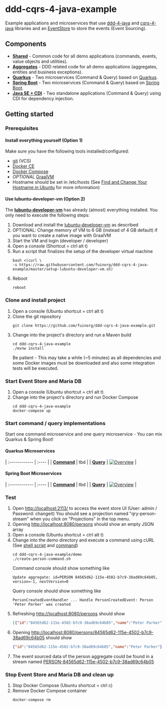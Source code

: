 # ddd-cqrs-4-java-example
Example applications and microservices that use [ddd-4-java](https://github.com/fuinorg/ddd-4-java) and [cqrs-4-java](https://github.com/fuinorg/cqrs-4-java) libraries and an [EventStore](https://eventstore.org/) to store the events (Event Sourcing).

## Components
- **[Shared](shared)** - Common code for all demo applications (commands, events, value objects and utilities).
- **[Aggregates](aggregates)** - DDD related code for all demo applications (aggregates, entities and business exceptions).
- **[Quarkus](quarkus)** - Two microservices (Command & Query) based on [Quarkus](https://quarkus.io/).
- **[Spring Boot](spring-boot)** - Two microservices (Command & Query) based on [Spring Boot](https://spring.io/projects/spring-boot/).
- **[Java SE + CDI](java-se-cdi)** - Two standalone applications (Command & Query) using CDI for dependency injection.

## Getting started

### Prerequisites
#### Install everything yourself (Option 1) 
Make sure you have the following tools installed/configured:
* [git](https://git-scm.com/) (VCS)
* [Docker CE](https://docs.docker.com/engine/installation/linux/docker-ce/ubuntu/)
* [Docker Compose](https://docs.docker.com/compose/)
* *OPTIONAL* [GraalVM](https://www.graalvm.org/)
* Hostname should be set in /etc/hosts (See [Find and Change Your Hostname in Ubuntu](https://helpdeskgeek.com/linux-tips/find-and-change-your-hostname-in-ubuntu/) for more information)

#### Use lubuntu-developer-vm (Option 2)
The **[lubuntu-developer-vm](https://github.com/fuinorg/lubuntu-developer-vm)** has already (almost) everything installed. You only need to  execute the following steps:
1. Download and install the [lubuntu-developer-vm](https://github.com/fuinorg/lubuntu-developer-vm) as described
2. OPTIONAL: Change memory of VM to 6 GB (instead of 4 GB default) if you want to create a native image with GraalVM 
3. Start the VM and login (developer / developer)
4. Open a console (Shortcut = ctrl alt t)
5. Run a script that finalizes the setup of the developer virtual machine
   ```
   bash <(curl \
   -s https://raw.githubusercontent.com/fuinorg/ddd-cqrs-4-java-example/master/setup-lubuntu-developer-vm.sh)   
   ```
6. Reboot
   ```
   reboot
   ```

### Clone and install project 
1. Open a console (Ubuntu shortcut = ctrl alt t)
2. Clone the git repository
   ```
   git clone https://github.com/fuinorg/ddd-cqrs-4-java-example.git
   ```
3. Change into the project's directory and run a Maven build
   ```
   cd ddd-cqrs-4-java-example
   ./mvnw install
   ```
   Be patient - This may take a while (~5 minutes) as all dependencies and some Docker images must be downloaded and also some integration tests will be executed.
   
### Start Event Store and Maria DB
1. Open a console (Ubuntu shortcut = ctrl alt t)
2. Change into the project's directory and run Docker Compose
   ```
   cd ddd-cqrs-4-java-example
   docker-compose up
   ```

### Start command / query implementations
Start one command microservice and one query microservice - You can mix Quarkus & Spring Boot!  

#### Quarkus Microservices

| :------------ | :---- |
| **[Command](quarkus/command)** | tbd |
| **[Query](quarkus/query)** | [![Overview](https://raw.github.com/fuinorg/ddd-cqrs-4-java-example/master/quarkus/query/doc/cdi-view-small.png)](quarkus/query) |
  
#### Spring Boot Microservices

| :------------ | :---- |
| **[Command](spring-boot/command)** | tbd  |
| **[Query](spring-boot/query)** | [![Overview](https://raw.github.com/fuinorg/ddd-cqrs-4-java-example/master/spring-boot/query/doc/spring-view-small.png)](spring-boot/query)  |


### Test
1. Open [http://localhost:2113/](http://localhost:2113/) to access the event store UI (User: admin / Password: changeit)
   You should see a projection named "qry-person-stream" when you click on "Projections" in the top menu.
2. Opening [http://localhost:8080/persons](http://localhost:8080/persons) should show an empty JSON array
3. Open a console (Ubuntu shortcut = ctrl alt t)
4. Change into the demo directory and execute a command using cURL (See [shell script](demo/create-person-command.sh) and [command](demo/create-person-command.json)) 
   ```
   cd ddd-cqrs-4-java-example/demo
   ./create-person-command.sh
   ```   
   Command console should show something like
   ```
   Update aggregate: id=PERSON 84565d62-115e-4502-b7c9-38ad69c64b05, version=-1, nextVersion=0
   ```   
   Query console should show something like
   ```
   PersonCreatedEventHandler ... Handle PersonCreatedEvent: Person 'Peter Parker' was created
   ```    
4. Refreshing [http://localhost:8080/persons](http://localhost:8080/persons) should show
    ```json
    [{"id":"84565d62-115e-4502-b7c9-38ad69c64b05","name":"Peter Parker"}]
    ```
5. Opening [http://localhost:8080/persons/84565d62-115e-4502-b7c9-38ad69c64b05](http://localhost:8080/persons/84565d62-115e-4502-b7c9-38ad69c64b05) should show
    ```json
    {"id":"84565d62-115e-4502-b7c9-38ad69c64b05","name":"Peter Parker"}
6. The event sourced data of the person aggregate could be found in a stream named [PERSON-84565d62-115e-4502-b7c9-38ad69c64b05](http://localhost:2113/web/index.html#/streams/PERSON-84565d62-115e-4502-b7c9-38ad69c64b05)


### Stop Event Store and Maria DB and clean up
1. Stop Docker Compose (Ubuntu shortcut = ctrl c)
2. Remove Docker Compose container
   ```   
   docker-compose rm
   ```
